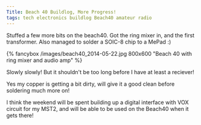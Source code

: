 ```yaml
---
Title: Beach 40 Buildlog, More Progress!
tags: tech electronics buildlog Beach40 amateur radio
---
```


Stuffed a few more bits on the beach40. Got the ring mixer in, and the first transformer.  Also managed to solder a SOIC-8 chip to a MePad :)

{% fancybox /images/beach40_2014-05-22.jpg 800x600 "Beach 40 with ring mixer and audio amp" %}

<!--more-->
Slowly slowly! But it shouldn't be too long before I have at least a reciever!

Yes my copper is getting a bit dirty, will give it a good clean before soldering much more on!	

I think the weekend will be spent building up a digital interface with VOX circuit for my MST2, and will be able to be used on the Beach40 when it gets there!

